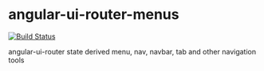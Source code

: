 # angular-ui-router-menus

[![Build Status](https://travis-ci.org/nitintutlani/angular-ui-router-menus.svg)](https://travis-ci.org/nitintutlani/angular-ui-router-menus)


angular-ui-router state derived menu, nav, navbar, tab and other navigation tools
